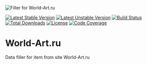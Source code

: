 ![Filler for World-Art.ru](http://www.world-art.ru/img/logo.gif)

[![Latest Stable Version](https://poser.pugx.org/anime-db/world-art-filler-bundle/v/stable.png)](https://packagist.org/packages/anime-db/world-art-filler-bundle)
[![Latest Unstable Version](https://poser.pugx.org/anime-db/world-art-filler-bundle/v/unstable.png)](https://packagist.org/packages/anime-db/world-art-filler-bundle)
[![Build Status](https://travis-ci.org/anime-db/world-art-filler-bundle.svg?branch=master)](https://travis-ci.org/anime-db/world-art-filler-bundle)
[![Total Downloads](https://poser.pugx.org/anime-db/world-art-filler-bundle/downloads.png)](https://packagist.org/packages/anime-db/world-art-filler-bundle)
[![License](https://poser.pugx.org/anime-db/world-art-filler-bundle/license.png)](https://packagist.org/packages/anime-db/world-art-filler-bundle)
[![Code Coverage](https://scrutinizer-ci.com/g/anime-db/world-art-filler-bundle/badges/coverage.png?b=master)](https://scrutinizer-ci.com/g/anime-db/world-art-filler-bundle/?branch=master)

# World-Art.ru #

Data filler for item from site World-Art.ru
